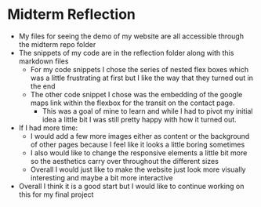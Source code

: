 # Midterm Reflection

- My files for seeing the demo of my website are all accessible through the midterm repo folder 
- The snippets of my code are in the reflection folder along with this markdown files 
    - For my code snippets I chose the series of nested flex boxes which was a little frustrating at first but I like the way that they turned out in the end
    - The other code snippet I chose was the embedding of the google maps link within the flexbox for the transit on the contact page.
        - This was a goal of mine to learn and while I had to pivot my initial idea a little bit I was still pretty happy with how it turned out. 
- If I had more time:
    - I would add a few more images either as content or the background of other pages because I feel like it looks a little boring sometimes 
    - I also would like to change the responsive elements a little bit more so the aesthetics carry over throughout the different sizes 
    - Overall I would just like to make the website just look more visually interesting and maybe a bit more interactive 
- Overall I think it is a good start but I would like to continue working on this for my final project 